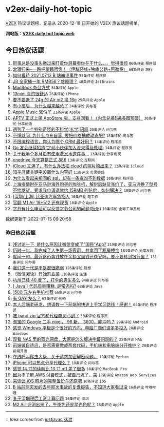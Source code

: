 # v2ex-daily-hot-topic

[V2EX](https://www.v2ex.com/) 热议话题榜，记录从 2020-12-18 日开始的 V2EX 热议话题榜单。

**网站版：[V2EX daily hot topic web](https://boojack.github.io/v2ex-daily-hot-topic-web/)**

## 今日热议话题

<!-- TODAY BEGIN -->

1. [同事总是没事头撇过来盯着你屏幕看你在干什么。。。觉得很烦](https://www.v2ex.com/t/866313) `86条评论` `程序员`
1. [北疆归来~一路把眼睛喂饱！（伊犁环线+独库公路+阿勒泰）](https://www.v2ex.com/t/866324) `68条评论` `旅行`
1. [如何看待 2021.07.13 B 站崩溃事件](https://www.v2ex.com/t/866300) `55条评论` `程序员`
1. [JB 全家桶一年 RMB56？啥原理？](https://www.v2ex.com/t/866305) `40条评论` `JetBrains`
1. [MacBook 办公方式](https://www.v2ex.com/t/866339) `34条评论` `Apple`
1. [13mini 真的很舒适](https://www.v2ex.com/t/866296) `26条评论` `iPhone`
1. [要不要退了 24g 的 Air m2 换 16g](https://www.v2ex.com/t/866383) `25条评论` `Apple`
1. [有小孩后，为什么越来越怂了](https://www.v2ex.com/t/866374) `24条评论` `问与答`
1. [Apple Music 涨价了](https://www.v2ex.com/t/866306) `21条评论` `Apple`
1. [APTV 正式上架 AppStore 啦，支持回看！（内含兑换码&多图预警）](https://www.v2ex.com/t/866406) `20条评论` `分享创造`
1. [遇到了一个特别奇怪的不科学(玄学)问题](https://www.v2ex.com/t/866371) `20条评论` `问与答`
1. [不懂就问, 为什么京东自营, 要把价格搞成动态的?](https://www.v2ex.com/t/866380) `18条评论` `问与答`
1. [不限编程语言，你认为哪个 ORM 最好用？](https://www.v2ex.com/t/866413) `14条评论` `程序员`
1. [Go 友会继续招纳(之前小伙伴加入没来得及处理)](https://www.v2ex.com/t/866398) `14条评论` `程序员`
1. [关于我半个多月没有使用洗发水这件事...](https://www.v2ex.com/t/866393) `13条评论` `分享发现`
1. [onedrive 今天算是正式 886](https://www.v2ex.com/t/866358) `13条评论` `互联网`
1. [iCloud 又满了，有什么办法把 cloud 的照片腾出来？](https://www.v2ex.com/t/866379) `12条评论` `iCloud`
1. [知乎屏蔽关键字设置什么内容好](https://www.v2ex.com/t/866362) `11条评论` `奇思妙想`
1. [为什么看起来相同的 sql，却有一条查询不到数据](https://www.v2ex.com/t/866350) `10条评论` `程序员`
1. [上海疫情时在亚马逊海外购买的咖啡机，解封后缺货涨价了，亚马逊换了型号不给发货，要求我申请退款给 15RMB 的赔偿，如何解决？](https://www.v2ex.com/t/866322) `10条评论` `问与答`
1. [[深圳/上海] 比亚迪汽车急招人](https://www.v2ex.com/t/866309) `10条评论` `酷工作`
1. [官翻 M1 Air 16+512 还有现货](https://www.v2ex.com/t/866303) `10条评论` `Apple`
1. [字节有什么电话可以反馈字节公司的问题(杭州)](https://www.v2ex.com/t/866302) `10条评论` `全球工单系统`

数据更新于 2022-07-15 06:20:58

<!-- TODAY END -->

### 昨日热议话题

<!-- YESTERDAY BEGIN -->

1. [浅讨论一下, 是什么原因让微信变成了"国民"App?](https://www.v2ex.com/t/866038) `219条评论` `问与答`
1. [历时一年，我完成了人生第一场官司，并拿回了租房押金](https://www.v2ex.com/t/866067) `184条评论` `分享发现`
1. [就问一句，最近这形势钱放在余额宝里钱还稳妥吗，要不要转到银行里？](https://www.v2ex.com/t/866033) `131条评论` `问与答`
1. [我们这一代是不是都很脆弱](https://www.v2ex.com/t/866031) `126条评论` `随想`
1. [《微信阅读》开始割韭菜](https://www.v2ex.com/t/866154) `110条评论` `生活`
1. [杭州已经 40 度了，打伞的男生多么](https://www.v2ex.com/t/866138) `94条评论` `问与答`
1. [[ Java ] 代码质量糟糕, 是常态吗?](https://www.v2ex.com/t/866060) `68条评论` `Java`
1. [1500 元左右手机推荐](https://www.v2ex.com/t/866026) `66条评论` `问与答`
1. [有 GAY 友么？](https://www.v2ex.com/t/866034) `65条评论` `他他`
1. [本人后端老研发，想请教一下前端的快速上手学习路线！感谢！](https://www.v2ex.com/t/866065) `64条评论` `程序员`
1. [被 bandizip 官方和代理商恶心到了](https://www.v2ex.com/t/866229) `33条评论` `程序员`
1. [淘宝的 Google 二手 pixel， 98 新， 3800，能冲吗？](https://www.v2ex.com/t/866180) `29条评论` `Android`
1. [感觉 Windows 平板是个很好的方向，电脑厂商们请多多投入](https://www.v2ex.com/t/866153) `28条评论` `Windows`
1. [观看 NAS 里的蓝光原盘，大家是怎么解决字幕问题的？](https://www.v2ex.com/t/866088) `25条评论` `NAS`
1. [前端做自适应，是否需要做成两套代码，手机端和电脑端分开维护？](https://www.v2ex.com/t/866075) `20条评论` `前端开发`
1. [在线呼叫爬虫大佬，关于请求加密解密问题。](https://www.v2ex.com/t/866205) `19条评论` `Python`
1. [iPhone 可以热点分享代理么？](https://www.v2ex.com/t/866177) `18条评论` `问与答`
1. [感觉 14 寸的续航比 13 寸 m1 差了很多](https://www.v2ex.com/t/866054) `18条评论` `MacBook Pro`
1. [因为不了解 AWS 付费模式，被自己坑了，哭](https://www.v2ex.com/t/866111) `17条评论` `Amazon Web Services`
1. [来谈谈 iOS 照片的完整备份与还原吧](https://www.v2ex.com/t/866248) `16条评论` `iOS`
1. [B 站前两天发的去年那次事故的复盘报告，不知道大家看过没](https://www.v2ex.com/t/866226) `16条评论` `哔哩哔哩`
1. [关于深圳税后工资计算问题](https://www.v2ex.com/t/866058) `16条评论` `深圳`
1. [M2 Air 评测出来了，午夜色还是星光色呢？](https://www.v2ex.com/t/866263) `15条评论` `Apple`

<!-- YESTERDAY END -->

---

💡 Idea comes from [justjavac 迷渡](https://github.com/justjavac/)
